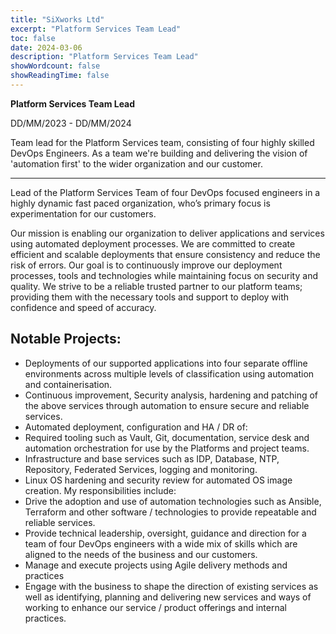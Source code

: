 ```yaml
---
title: "SiXworks Ltd"
excerpt: "Platform Services Team Lead"
toc: false
date: 2024-03-06
description: "Platform Services Team Lead"
showWordcount: false
showReadingTime: false
---
```


**Platform Services Team Lead**

DD/MM/2023 - DD/MM/2024

Team lead for the Platform Services team, consisting of four highly skilled DevOps Engineers. As a team we're building and delivering the vision of 'automation first' to the wider organization and our customer.

---

Lead of the Platform Services Team of four DevOps focused engineers in a highly
dynamic fast paced organization, who’s primary focus is experimentation for our
customers.

Our mission is enabling our organization to deliver applications and services using
automated deployment processes. We are committed to create efficient and
scalable deployments that ensure consistency and reduce the risk of errors. Our
goal is to continuously improve our deployment processes, tools and technologies
while maintaining focus on security and quality. We strive to be a reliable trusted
partner to our platform teams; providing them with the necessary tools and support
to deploy with confidence and speed of accuracy.

## Notable Projects:
- Deployments of our supported applications into four separate offline
environments across multiple levels of classification using automation and
containerisation.
- Continuous improvement, Security analysis, hardening and patching of the
above services through automation to ensure secure and reliable services.
- Automated deployment, configuration and HA / DR of:
- Required tooling such as Vault, Git, documentation, service desk and
automation orchestration for use by the Platforms and project teams.
- Infrastructure and base services such as IDP, Database, NTP, Repository,
Federated Services, logging and monitoring.
- Linux OS hardening and security review for automated OS image creation.
My responsibilities include:
- Drive the adoption and use of automation technologies such as Ansible,
Terraform and other software / technologies to provide repeatable and reliable
services.
- Provide technical leadership, oversight, guidance and direction for a team of
four DevOps engineers with a wide mix of skills which are aligned to the needs
of the business and our customers.
- Manage and execute projects using Agile delivery methods and practices
- Engage with the business to shape the direction of existing services as well
as identifying, planning and delivering new services and ways of working to
enhance our service / product offerings and internal practices.


